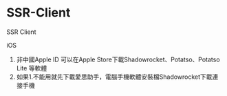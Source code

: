 # SSR-Client
SSR Client

iOS
1. 非中國Apple ID 可以在Apple Store下載Shadowrocket、Potatso、Potatso Lite 等軟體
2. 如果1.不能用就先下載愛思助手，電腦手機軟體安裝檔Shadowrocket下載連接手機

